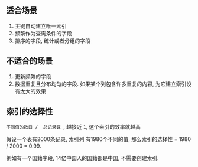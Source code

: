 ## 适合场景

1. 主键自动建立唯一索引
2. 频繁作为查询条件的字段
3. 排序的字段, 统计或者分组的字段



## 不适合的场景

1. 更新频繁的字段
2. 数据重复且分布均匀的字段. 如果某个列包含许多重复的内容, 为它建立索引没有太大的效果



## 索引的选择性

`不同值的数目 /  总记录数 `,  越接近 `1`, 这个索引的效率就越高

假设一个表有2000条记录,  索引列 有1980个不同的值, 那么索引的选择性  =  1980 / 2000 = 0.99.



例如有一个国籍字段,  14亿中国人的国籍都是中国, 不需要创建索引.
